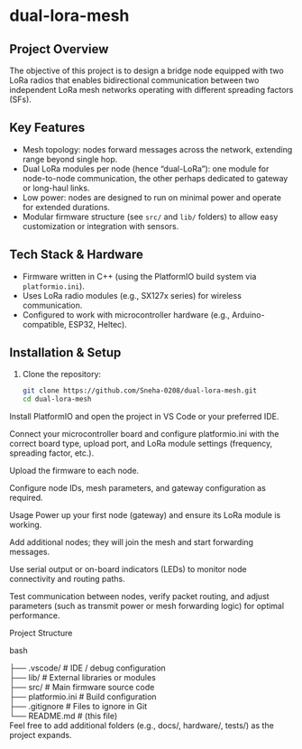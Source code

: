 # dual-lora-mesh

## Project Overview  
The objective of this project is to design a bridge node equipped with two LoRa radios that enables bidirectional communication between two independent LoRa mesh networks operating with different spreading factors (SFs).

## Key Features  
- Mesh topology: nodes forward messages across the network, extending range beyond single hop.  
- Dual LoRa modules per node (hence “dual-LoRa”): one module for node-to-node communication, the other perhaps dedicated to gateway or long-haul links.  
- Low power: nodes are designed to run on minimal power and operate for extended durations.  
- Modular firmware structure (see `src/` and `lib/` folders) to allow easy customization or integration with sensors.

## Tech Stack & Hardware  
- Firmware written in C++ (using the PlatformIO build system via `platformio.ini`).  
- Uses LoRa radio modules (e.g., SX127x series) for wireless communication.  
- Configured to work with microcontroller hardware (e.g., Arduino-compatible, ESP32, Heltec).  

## Installation & Setup  
1. Clone the repository:  
   ```bash
   git clone https://github.com/Sneha-0208/dual-lora-mesh.git
   cd dual-lora-mesh
Install PlatformIO and open the project in VS Code or your preferred IDE.

Connect your microcontroller board and configure platformio.ini with the correct board type, upload port, and LoRa module settings (frequency, spreading factor, etc.).

Upload the firmware to each node.

Configure node IDs, mesh parameters, and gateway configuration as required.

Usage
Power up your first node (gateway) and ensure its LoRa module is working.

Add additional nodes; they will join the mesh and start forwarding messages.

Use serial output or on-board indicators (LEDs) to monitor node connectivity and routing paths.

Test communication between nodes, verify packet routing, and adjust parameters (such as transmit power or mesh forwarding logic) for optimal performance.

Project Structure

bash

├── .vscode/               # IDE / debug configuration  
├── lib/                   # External libraries or modules  
├── src/                   # Main firmware source code  
├── platformio.ini         # Build configuration  
├── .gitignore             # Files to ignore in Git  
└── README.md              # (this file)  
Feel free to add additional folders (e.g., docs/, hardware/, tests/) as the project expands.

